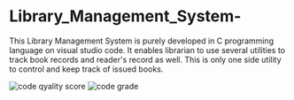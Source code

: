 # Library_Management_System-
This Library Management System is purely developed in C programming language on visual studio code. It enables librarian to use several utilities to track book records and reader's record as well.
This is only one side utility to control and keep track of issued books. 

![code qyality score](https://api.codiga.io/project/30928/score/svg)
![code grade](https://api.codiga.io/project/30928/status/svg)
